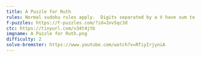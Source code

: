 ```yaml
---
title: A Puzzle for Ruth
rules: Normal sudoku rules apply.  Digits separated by a V have sum to 5, those separated by an X sum to 10. Digits separated by a black dot have a 1:2 ratio. Digits in killer cages sum to the number in their upper left, and may not repeat within the cage. Not all Vs, Xs, and dots are necessarily given.
f-puzzles: https://f-puzzles.com/?id=2ov5qc3d
ctc: https://tinyurl.com/v34t4jtb
imgname: A Puzzle for Ruth.png
difficulty: 2
solve-bremster: https://www.youtube.com/watch?v=RTiyIrjyniA
---
```

